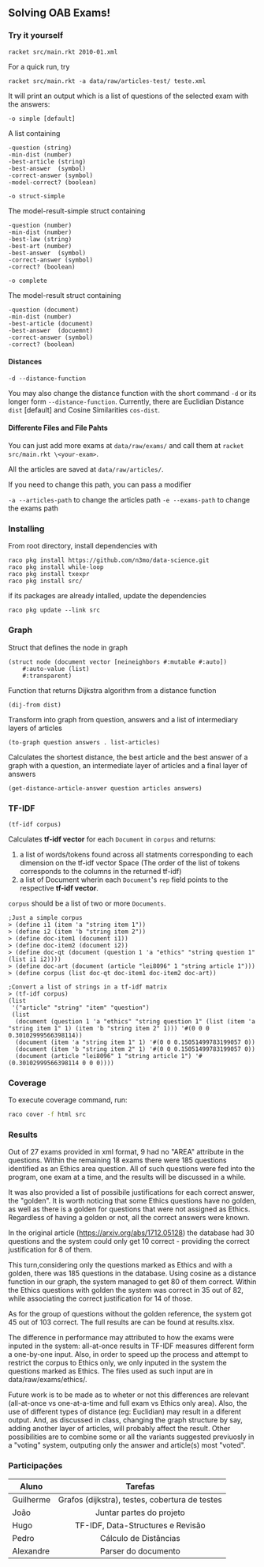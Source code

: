 ## Solving OAB Exams!

### Try it yourself

`racket src/main.rkt 2010-01.xml`

For a quick run, try

`racket src/main.rkt -a data/raw/articles-test/ teste.xml`

It will print an output which is a list of questions of the selected exam with the answers:

`-o simple [default]`

A list containing

    -question (string)
    -min-dist (number)
    -best-article (string)
    -best-answer  (symbol)
    -correct-answer (symbol)
    -model-correct? (boolean)

`-o struct-simple`

The model-result-simple struct containing

    -question (number)
    -min-dist (number)
    -best-law (string)
    -best-art (number)
    -best-answer  (symbol)
    -correct-answer (symbol)
    -correct? (boolean)

`-o complete`

The model-result struct containing

    -question (document)
    -min-dist (number)
    -best-article (document)
    -best-answer  (docuemnt)
    -correct-answer (symbol)
    -correct? (boolean)


#### Distances
`-d --distance-function`

You may also change the distance function with the short command `-d` or its longer form `--distance-function`. Currently, there are Euclidian Distance `dist` [default] and Cosine Similarities `cos-dist`.

#### Differente Files and File Pahts

You can just add more exams at `data/raw/exams/` and call
them at `racket src/main.rkt \<your-exam>`.

All the articles are saved at `data/raw/articles/`.

If you need to change this path, you can pass a modifier

`-a --articles-path` to change the articles path
`-e --exams-path` to change the exams path

### Installing

From root directory, install dependencies with

```
raco pkg install https://github.com/n3mo/data-science.git
raco pkg install while-loop
raco pkg install txexpr
raco pkg install src/
```


if its packages are already intalled, update the dependencies

`raco pkg update --link src`

### Graph

Struct that defines the node in graph
```racket
(struct node (document vector [neineighbors #:mutable #:auto])
    #:auto-value (list)
    #:transparent)
```

Function that returns Dijkstra algorithm from a distance function
```racket
(dij-from dist)
```

Transform into graph from question, answers and a list of intermediary layers of articles
```racket
(to-graph question answers . list-articles)
```

Calculates the shortest distance, the best article and the best answer of a graph with a question, an intermediate layer of articles and a final layer of answers
```racket
(get-distance-article-answer question articles answers)
```


### TF-IDF

```racket
(tf-idf corpus)
```

Calculates **tf-idf vector** for each `Document` in `corpus` and returns:

1. a list of words/tokens found across all statments corresponding to each dimension on the tf-idf vector Space (The order of the list of tokens corresponds to the columns in the returned tf-idf)
2. a list of Document wherin each `Document`'s `rep` field points to the respective **tf-idf vector**.

`corpus` should be a list of two or more `Documents`.


```racket
;Just a simple corpus
> (define i1 (item 'a "string item 1"))
> (define i2 (item 'b "string item 2"))
> (define doc-item1 (document i1))
> (define doc-item2 (document i2))
> (define doc-qt (document (question 1 'a "ethics" "string question 1" (list i1 i2))))
> (define doc-art (document (article "lei8096" 1 "string article 1")))
> (define corpus (list doc-qt doc-item1 doc-item2 doc-art))

;Convert a list of strings in a tf-idf matrix
> (tf-idf corpus)
(list
 '("article" "string" "item" "question")
 (list
  (document (question 1 'a "ethics" "string question 1" (list (item 'a "string item 1" 1) (item 'b "string item 2" 1))) '#(0 0 0 0.30102999566398114))
  (document (item 'a "string item 1" 1) '#(0 0 0.15051499783199057 0))
  (document (item 'b "string item 2" 1) '#(0 0 0.15051499783199057 0))
  (document (article "lei8096" 1 "string article 1") '#(0.30102999566398114 0 0 0))))
```


### Coverage
To execute coverage command, run:
```bash
raco cover -f html src
```


### Results


Out of 27 exams provided in xml format, 9 had no "AREA" attribute in the questions. Within the remaining 18 exams there were 185 questions identified as an Ethics area question. All of such questions were fed into the program, one exam at a time, and the results will be discussed in a while.

It was also provided a list of possibile justifications for each correct answer, the "golden". It is worth noticing that some Ethics questions have no golden, as well as there is a golden for questions that were not assigned as Ethics. Regardless of having a golden or not, all the correct answers were known.

In the original article (https://arxiv.org/abs/1712.05128) the database had 30 questions and the system could only get 10 correct - providing the correct justification for 8 of them.

This turn,considering only the questions marked as Ethics and with a golden, there was 185 questions in the database. Using cosine as a distance function in our graph, the system managed to get 80 of them correct. Within the Ethics questions with golden the system was correct in 35 out of 82, while associating the correct justification for 14 of those.

As for the group of questions without the golden reference, the system got 45 out of 103 correct. The full results are can be found at results.xlsx.


The difference in performance may attributed to how the exams were inputed in the system: all-at-once results in TF-IDF measures different form a one-by-one input. Also, in order to speed up the process and attempt to restrict the corpus to Ethics only, we only inputed in the system the questions marked as Ethics. The files used as such input are in data/raw/exams/ethics/.

Future work is to be made as to wheter or not this differences are relevant (all-at-once vs one-at-a-time and full exam vs Ethics only area). Also, the use of different types of distance (eg: Euclidian) may result in a diferent output. And, as discussed in class, changing the graph structure by say, adding another layer of articles, will probably affect the result. Other possibilities are to combine some or all the variants suggested previuosly in a "voting" system, outputing only the answer and article(s) most "voted".



### Participações
| Aluno         | Tarefas                                        |
| ------------- |:----------------------------------------------:|
| Guilherme     | Grafos (dijkstra), testes, cobertura de testes |
| João          | Juntar partes do projeto                       |
| Hugo          | TF-IDF, Data-Structures e Revisão              |
| Pedro         | Cálculo de Distâncias                          |
| Alexandre     | Parser do documento                            |

